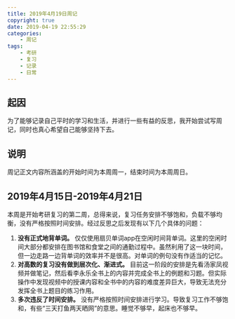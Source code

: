 ```yaml
---
title: 2019年4月19日周记
copyright: true
date: 2019-04-19 22:55:29
categories:
    - 周记
tags:
    - 考研
    - 复习
    - 记录
    - 日常
---
```


## 起因

为了能够记录自己平时的学习和生活，并进行一些有益的反思，我开始尝试写周记，同时也真心希望自己能够坚持下去。

<!-- more -->

## 说明

周记正文内容所涵盖的开始时间为本周周一，结束时间为本周周日。

## 2019年4月15日-2019年4月21日

本周是开始考研复习的第二周，总得来说，复习任务安排不够饱和，负载不够均衡，没有严格按照时间安排。经过反思之后发现有以下几个具体的问题：

1. **没有正式地背单词。** 仅仅使用扇贝单词app在空闲时间背单词。这里的空闲时间大部分都安排在图书馆和食堂之间的通勤过程中。虽然利用了这一块时间，但一边走路一边背单词的效率并不是很高。对单词的例句没有作适当的记忆。
2. **对高数的复习没有做到层次化、渐进式。** 目前这一阶段的安排是先看汤家凤视频并做笔记，然后看李永乐全书上的内容并完成全书上的例题和习题。但实际操作中发现视频中的授课内容和全书中的内容的难度差异巨大，导致无法充分发挥全书上题目的练习作用。
3. **多次违反了时间安排。** 没有严格按照时间安排进行学习。导致复习工作不够饱和，有些“三天打鱼两天晒网”的意思。睡觉不够早，起床也不够早。

